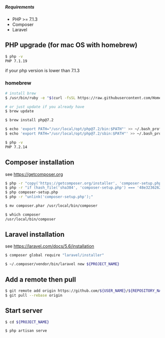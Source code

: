 ##### Requirements
* PHP >= 7.1.3
* Composer
* Laravel

## PHP upgrade (for mac OS with homebrew)

```.sh
$ php -v
PHP 7.1.19
```
if your php version is lower than 7.1.3 

### homebrew

```.sh
# install brew
$ /usr/bin/ruby -e "$(curl -fsSL https://raw.githubusercontent.com/Homebrew/install/master/install)"

# or just update if you already have
$ brew update
```

```.sh
$ brew install php@7.2

$ echo 'export PATH="/usr/local/opt/php@7.2/bin:$PATH"' >> ~/.bash_profile
$ echo 'export PATH="/usr/local/opt/php@7.2/sbin:$PATH"' >> ~/.bash_profile

$ php -v
PHP 7.2.14
```

## Composer installation
see https://getcomposer.org

```.sh
$ php -r "copy('https://getcomposer.org/installer', 'composer-setup.php');"
$ php -r "if (hash_file('sha384', 'composer-setup.php') === '48e3236262b34d30969dca3c37281b3b4bbe3221bda826ac6a9a62d6444cdb0dcd0615698a5cbe587c3f0fe57a54d8f5') { echo 'Installer verified'; } else { echo 'Installer corrupt'; unlink('composer-setup.php'); } echo PHP_EOL;"
$ php composer-setup.php
$ php -r "unlink('composer-setup.php');"

$ mv composer.phar /usr/local/bin/composer

$ which composer
/usr/local/bin/composer
```

## Laravel installation
see https://laravel.com/docs/5.6/installation

```.sh
$ composer global require "laravel/installer"

$ ~/.composer/vendor/bin/laravel new ${PROJECT_NAME}
```

## Add a remote then pull

```.sh
$ git remote add origin https://github.com/${USER_NAME}/${REPOSITORY_NAME}.git
$ git pull --rebase origin
```

## Start server

```.sh
$ cd ${PROJECT_NAME}

$ php artisan serve
```

